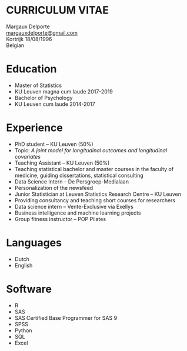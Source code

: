 # CURRICULUM VITAE 

Margaux Delporte  
margauxdelporte@gmail.com  
Kortrijk 18/08/1996  
Belgian  

# Education

* Master of Statistics
 * KU Leuven    magna cum laude 2017-2019
* Bachelor of Psychology
 * KU Leuven   cum laude 2014-2017

# Experience
* PhD student – KU Leuven (50%)
 * Topic:  _A joint model for longitudinal outcomes and longitudinal covariates_ 
* Teaching Assistant – KU Leuven (50%)
 * Teaching statistical bachelor and master courses in the faculty of medicine, guiding dissertations, statistical consulting
* Data Science Intern – De Persgroep-Medialaan 
 * Personalization of the newsfeed 
* Junior Statistician at Leuven Statistics Research Centre – KU Leuven
 * Providing consultancy and teaching short courses for researchers  
* Data science intern – Vente-Exclusive via Exellys
 * Business intelligence and machine learning projects
* Group fitness instructor – POP Pilates

# Languages
* Dutch
* English

# Software
*	R
*	SAS 
 * SAS Certified Base Programmer for SAS 9
* SPSS
* Python
* SQL
* Excel
 
